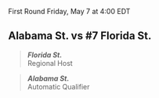 First Round
Friday, May 7 at 4:00 EDT
## Alabama St. vs #7 Florida St.

> ***Florida St.***  
> Regional Host

> ***Alabama St.***  
> Automatic Qualifier